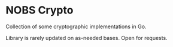 # NOBS Crypto

Collection of some cryptographic implementations in Go.

Library is rarely updated on as-needed bases. Open for requests.
